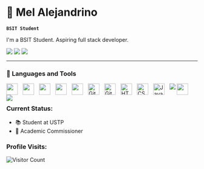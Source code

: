# 🐸 Mel Alejandrino

**`BSIT Student`**

I'm a BSIT Student. Aspiring full stack developer.

   <p align="left">
      <a href="https://www.facebook.com/Melkun02/"><img src="https://img.shields.io/badge/melalejandrino-1877F2?style=for-the-badge&logo=facebook&logoColor=white"></a>
      <a href="https://twitter.com/MelKun8"><img src="https://img.shields.io/badge/MELKUN-1DA1F2?style=for-the-badge&logo=twitter&logoColor=white"></a>
      <a href="mailto:alejandrino.mel002@gmail.com"><img src="https://img.shields.io/badge/Gmail-D14836?style=for-the-badge&logo=gmail&logoColor=white"></a>
   </p>

---

### 🧰 Languages and Tools

<img align="left" width="30px" style="padding-right:10px;" src="https://cdn.jsdelivr.net/gh/devicons/devicon/icons/mongodb/mongodb-original.svg" />
<img align="left" width="30px" style="padding-right:10px;" src="https://cdn.jsdelivr.net/gh/devicons/devicon/icons/firebase/firebase-plain.svg" />
<img align="left" width="30px" style="padding-right:10px;" src="https://cdn.jsdelivr.net/gh/devicons/devicon/icons/nextjs/nextjs-original-wordmark.svg" />
<img align="left" width="30px" style="padding-right:10px;" src="https://cdn.jsdelivr.net/gh/devicons/devicon/icons/react/react-original.svg" />    
<img align="left" width="30px" style="padding-right:10px;" src="https://cdn.jsdelivr.net/gh/devicons/devicon/icons/express/express-original.svg" />
<img align="left" alt="Git" width="30px" style="padding-right:10px;" src="https://cdn.jsdelivr.net/gh/devicons/devicon/icons/git/git-original.svg" />
<img align="left" alt="GitHub" width="30px" style="padding-right:10px;" src="https://cdn.jsdelivr.net/gh/devicons/devicon/icons/github/github-original.svg" />
<img align="left" alt="HTML" width="30px" style="padding-right:10px;" src="https://cdn.jsdelivr.net/gh/devicons/devicon/icons/html5/html5-plain.svg" />
<img align="left" alt="CSS" width="30px" style="padding-right:10px;" src="https://cdn.jsdelivr.net/gh/devicons/devicon/icons/css3/css3-plain.svg" />
<img align="left" alt="JavaScript" width="30px" style="padding-right:10px;" src="https://cdn.jsdelivr.net/gh/devicons/devicon/icons/javascript/javascript-plain.svg" />
<img align="left" src="https://img.shields.io/badge/figma-%23F24E1E.svg?style=for-the-badge&logo=figma&logoColor=white">
<img align="left" width="30px" style="padding-right:10px;" src="https://cdn.jsdelivr.net/gh/devicons/devicon/icons/tailwindcss/tailwindcss-plain.svg" />
<img align="left" src="https://img.shields.io/badge/MySQL-005C84?style=for-the-badge&logo=mysql&logoColor=white">

<br />

#

### Current Status:

- 📚 Student at USTP
- 📖 Academic Commissioner

### Profile Visits:
![Visitor Count](https://profile-counter.glitch.me/{MelAlejandrino}/count.svg)
